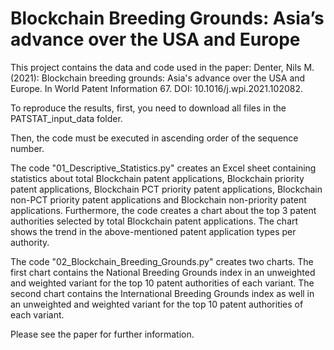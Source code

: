 # Blockchain Breeding Grounds: Asia’s advance over the USA and Europe
This project contains the data and code used in the paper:
Denter, Nils M. (2021): Blockchain breeding grounds: Asia's advance over the USA and Europe. In World Patent Information 67. DOI: 10.1016/j.wpi.2021.102082.

To reproduce the results, first, you need to download all files in the PATSTAT_input_data folder.

Then, the code must be executed in ascending order of the sequence number.

The code "01_Descriptive_Statistics.py" creates an Excel sheet containing statistics about total Blockchain patent applications, Blockchain priority patent applications, Blockchain PCT priority patent applications, Blockchain non-PCT priority patent applications and Blockchain non-priority patent applications. Furthermore, the code creates a chart about the top 3 patent authorities selected by total Blockchain patent applications. The chart shows the trend in the above-mentioned patent application types per authority.

The code "02_Blockchain_Breeding_Grounds.py" creates two charts. The first chart contains the National Breeding Grounds index in an unweighted and weighted variant for the top 10 patent authorities of each variant. The second chart contains the International Breeding Grounds index as well in an unweighted and weighted variant for the top 10 patent authorities of each variant.

Please see the paper for further information.

